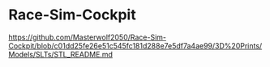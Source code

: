 # Race-Sim-Cockpit
https://github.com/Masterwolf2050/Race-Sim-Cockpit/blob/c01dd25fe26e51c545fc181d288e7e5df7a4ae99/3D%20Prints/Models/SLTs/STL_README.md
